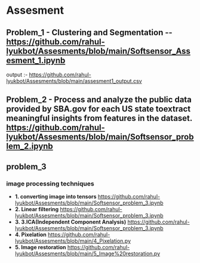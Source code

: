 # Assesment
## Problem_1 - Clustering and Segmentation -- https://github.com/rahul-lyukbot/Assesments/blob/main/Softsensor_Assesment_1.ipynb
output :- https://github.com/rahul-lyukbot/Assesments/blob/main/assesment1_output.csv

## Problem_2 - Process and analyze the public data provided by SBA.gov for each US state toextract meaningful insights from features in the dataset.            https://github.com/rahul-lyukbot/Assesments/blob/main/Softsensor_problem_2.ipynb


## problem_3 
### image processing techniques 
 * **1. converting image into tensors**  https://github.com/rahul-lyukbot/Assesments/blob/main/Softsensor_problem_3.ipynb
 * **2. Linear filtering**  https://github.com/rahul-lyukbot/Assesments/blob/main/Softsensor_problem_3.ipynb
 * **3. 3.ICA(Independent Component Analysis)**  https://github.com/rahul-lyukbot/Assesments/blob/main/Softsensor_problem_3.ipynb
 * **4. Pixelation**  https://github.com/rahul-lyukbot/Assesments/blob/main/4_Pixelation.py
 * **5. Image restoration**  https://github.com/rahul-lyukbot/Assesments/blob/main/5_Image%20restoration.py

